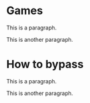 <html>
<head>
<title>Atticus' Games</title>
</head>
<body>
<h1>Games</h1>
<p>This is a paragraph.</p>
<p>This is another paragraph.</p>
</body>
<body>
<h1>How to bypass</h1>
<p>This is a paragraph.</p>
<p>This is another paragraph.</p>
</body>
</html> 
